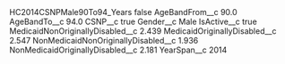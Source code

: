 <?xml version="1.0" encoding="UTF-8"?>
<CustomMetadata xmlns="http://soap.sforce.com/2006/04/metadata" xmlns:xsi="http://www.w3.org/2001/XMLSchema-instance" xmlns:xsd="http://www.w3.org/2001/XMLSchema">
    <label>HC2014CSNPMale90To94_Years</label>
    <protected>false</protected>
    <values>
        <field>AgeBandFrom__c</field>
        <value xsi:type="xsd:double">90.0</value>
    </values>
    <values>
        <field>AgeBandTo__c</field>
        <value xsi:type="xsd:double">94.0</value>
    </values>
    <values>
        <field>CSNP__c</field>
        <value xsi:type="xsd:boolean">true</value>
    </values>
    <values>
        <field>Gender__c</field>
        <value xsi:type="xsd:string">Male</value>
    </values>
    <values>
        <field>IsActive__c</field>
        <value xsi:type="xsd:boolean">true</value>
    </values>
    <values>
        <field>MedicaidNonOriginallyDisabled__c</field>
        <value xsi:type="xsd:double">2.439</value>
    </values>
    <values>
        <field>MedicaidOriginallyDisabled__c</field>
        <value xsi:type="xsd:double">2.547</value>
    </values>
    <values>
        <field>NonMedicaidNonOriginallyDisabled__c</field>
        <value xsi:type="xsd:double">1.936</value>
    </values>
    <values>
        <field>NonMedicaidOriginallyDisabled__c</field>
        <value xsi:type="xsd:double">2.181</value>
    </values>
    <values>
        <field>YearSpan__c</field>
        <value xsi:type="xsd:string">2014</value>
    </values>
</CustomMetadata>
